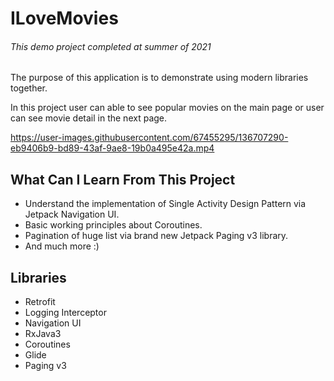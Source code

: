 # ILoveMovies


###### This demo project completed at summer of 2021


The purpose of this application is to demonstrate using modern libraries together.

In this project user can able to see popular movies on the main page or user can see movie detail in the next page.



https://user-images.githubusercontent.com/67455295/136707290-eb9406b9-bd89-43af-9ae8-19b0a495e42a.mp4




## What Can I Learn From This Project

- Understand the implementation of Single Activity Design Pattern via Jetpack Navigation UI.
- Basic working principles about Coroutines.
- Pagination of huge list via brand new Jetpack Paging v3 library.
- And much more :)

## Libraries

- Retrofit
- Logging Interceptor
- Navigation UI
- RxJava3 
- Coroutines
- Glide
- Paging v3
